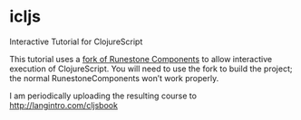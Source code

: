 # icljs
Interactive Tutorial for ClojureScript

This tutorial uses a [fork of Runestone Components](https://github.com/jdeisenberg/RunestoneComponents)
to allow interactive execution of ClojureScript. You will need to use the fork to build the project;
the normal RunestoneComponents won’t work properly.

I am periodically uploading the resulting course to http://langintro.com/cljsbook


